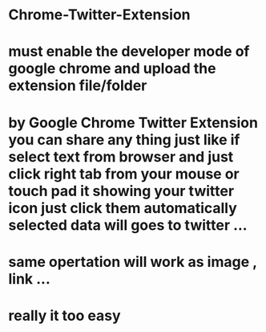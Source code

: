 # Chrome-Twitter-Extension


# must enable the developer mode of google chrome and upload the extension file/folder


# by Google Chrome Twitter Extension you can share any thing just like if select text from browser and just click right tab from your mouse or touch pad it showing your twitter icon just click them automatically selected data will goes to twitter ...


# same opertation will work as image , link ...

# really it too easy
